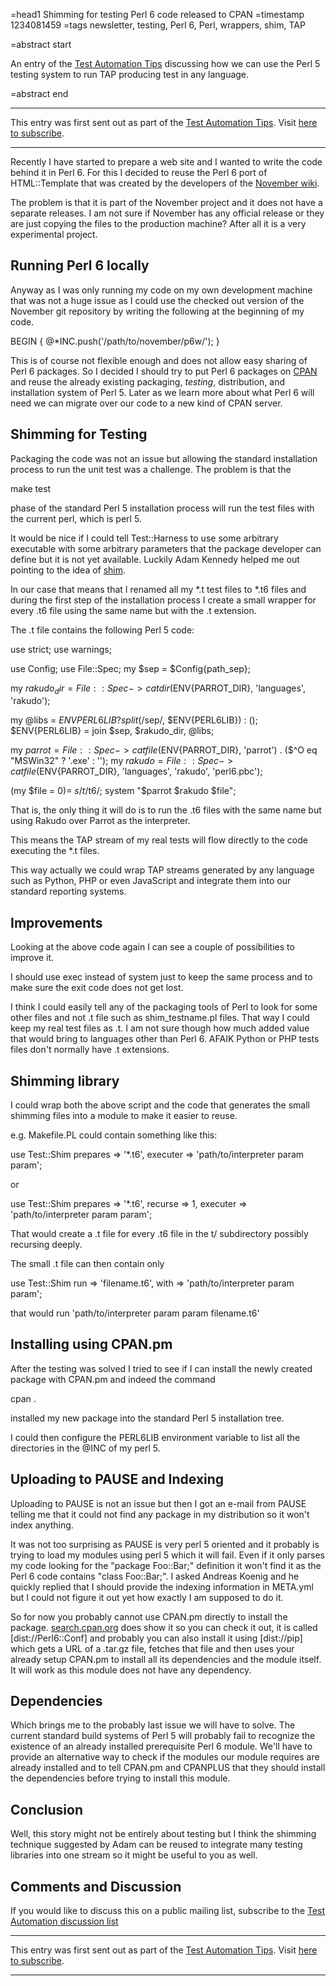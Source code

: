 =head1 Shimming for testing Perl 6 code released to CPAN
=timestamp 1234081459
=tags newsletter, testing, Perl 6, Perl, wrappers, shim, TAP

=abstract start

An entry of the <a href="/test-automation-tips">Test Automation Tips</a>
discussing how we can use the Perl 5 testing system to run 
TAP producing test in any language.

=abstract end

<hr>
This entry was first sent out as part of the 
<a href="/test-automation-tips">Test Automation Tips</a>.
Visit <a href="http://mail.szabgab.com/mailman/listinfo/test-automation-tips">here to subscribe</a>.
<hr>


Recently I have started to prepare a web site and I wanted to 
write the code behind it in Perl 6.
For this I decided to reuse the Perl 6 port of HTML::Template 
that was created by the developers of the 
<a href="http://november-wiki.org/">November wiki</a>.


The problem is that it is part of the November project and it 
does not have a separate releases. I am not sure if November 
has any official release or they are just copying the files 
to the production machine? After all it is a very experimental
project.


<h2>Running Perl 6 locally</h2>

Anyway as I was only running my code on my own development 
machine that was not a huge issue as I could use the 
checked out version of the November git repository by 
writing the following at the beginning of my code.

  BEGIN {
	@*INC.push('/path/to/november/p6w/');
  }

This is of course not flexible enough and does not allow easy 
sharing of Perl 6 packages. So I decided I should try to put 
Perl 6 packages on <a href="http://www.cpan.org/">CPAN</a>
and reuse the already existing packaging, *testing*, 
distribution, and installation system of Perl 5. 
Later as we learn more about what Perl 6 will need we can 
migrate over our code to a new kind of CPAN server.

<h2>Shimming for Testing</h2>

Packaging the code was not an issue but allowing 
the standard installation process to run the unit 
test was a challenge. The problem is that the 

  make test 
  
phase of the standard Perl 5 installation process will 
run the test files with the current perl, which is perl 5.

It would be nice if I could tell Test::Harness to use some 
arbitrary executable with some arbitrary parameters that 
the package developer can define but it is not yet available. 
Luckily Adam Kennedy helped me out pointing to the idea of 
<a href="http://en.wikipedia.org/wiki/Shim_(computing)">shim</a>.

In our case that means that I renamed all my *.t test files 
to *.t6 files and during the first step of the installation 
process I create a small wrapper for every .t6 file using 
the same name but with the .t extension.

The .t file contains the following Perl 5 code:

 use strict;
 use warnings;

 use Config;
 use File::Spec;
 my $sep = $Config{path_sep};

 my $rakudo_dir = File::Spec->catdir($ENV{PARROT_DIR}, 'languages', 'rakudo');

 my @libs = $ENV{PERL6LIB} ? split (/$sep/, $ENV{PERL6LIB}) : ();
 $ENV{PERL6LIB} = join $sep, $rakudo_dir, @libs;


 my $parrot = File::Spec->catfile($ENV{PARROT_DIR}, 'parrot')
   . ($^O eq "MSWin32" ? '.exe' : '');
 my $rakudo = File::Spec->catfile($ENV{PARROT_DIR}, 
   'languages', 'rakudo', 'perl6.pbc');

 (my $file = $0) =~ s/t$/t6/;
 system "$parrot $rakudo $file";


That is, the only thing it will do is to run the .t6 files with the same name
but using Rakudo over Parrot as the interpreter.

This means the TAP stream of my real tests will flow directly to the code executing
the *.t files.

This way actually we could wrap TAP streams generated by any language such as Python,
PHP or even JavaScript and integrate them into our standard reporting systems.

<h2>Improvements</h2>

Looking at the above code again I can see a couple of possibilities to improve it.

I should use exec instead of system just to keep the same process and 
to make sure the exit code does not get lost.

I think I could easily tell any of the packaging tools of Perl to look for some
other files and not .t file such as shim_testname.pl files. That way I could keep my
real test files as .t. I am not sure though how much added value that would bring to
languages other than Perl 6. AFAIK Python or PHP tests files don't normally have .t
extensions.

<h2>Shimming library</h2>

I could wrap both the above script and the code that generates the small 
shimming files into a module to make it easier to reuse.

e.g. Makefile.PL could contain something like this:

 use Test::Shim
     prepares => '*.t6', 
     executer => 'path/to/interpreter param param';
 
or

 use Test::Shim 
     prepares => '*.t6', 
     recurse  => 1, 
     executer => 'path/to/interpreter param param';
 
That would create a .t file for every .t6 file in the t/ 
subdirectory possibly recursing deeply.

The small .t file can then contain only

 use Test::Shim 
	run  => 'filename.t6', 
	with => 'path/to/interpreter param param';

that would run 'path/to/interpreter param param filename.t6'

<h2>Installing using CPAN.pm</h2>

After the testing was solved I tried to see if I can install 
the newly created package with CPAN.pm and indeed the command

   cpan .

installed my new package into the standard Perl 5 installation tree.

I could then configure the PERL6LIB environment variable to list all
the directories in the @INC of my perl 5.



<h2>Uploading to PAUSE and Indexing</h2>

Uploading to PAUSE is not an issue but then I got an e-mail 
from PAUSE telling me that it could not find any package in my
distribution so it won't index anything.

It was not too surprising as PAUSE is very perl 5 oriented and 
it probably is trying to load my modules using perl 5 which it 
will fail. Even if it only parses my code looking for the 
"package Foo::Bar;" definition it won't find it as the Perl 6 code 
contains "class Foo::Bar;".
I asked Andreas Koenig and he quickly replied that I should provide
the indexing information in META.yml but I could not figure it out
yet how exactly I am supposed to do it.

So for now you probably cannot use CPAN.pm directly to install 
the package. <a href="http://search.cpan.org/">search.cpan.org</a>
does show it so you can check it out, it is called 
[dist://Perl6::Conf] and probably 
you can also install it using [dist://pip]
which gets a URL of a .tar.gz file, fetches that file and then uses 
your already setup CPAN.pm to install all its dependencies and the module
itself. It will work as this module does not have any dependency.

<h2>Dependencies</h2>

Which brings me to the probably last issue we will have to solve.
The current standard build systems of Perl 5 will probably fail to
recognize the existence of an already installed prerequisite Perl 6 
module. We'll have to provide an alternative way to check if the
modules our module requires are already installed and to tell
CPAN.pm and CPANPLUS that they should install the dependencies
before trying to install this module.


<h2>Conclusion</h2>

Well, this story might not be entirely about testing but I think
the shimming technique suggested by Adam can be reused to 
integrate many testing libraries into one stream so
it might be useful to you as well.


<h2>Comments and Discussion</h2>

If you would like to discuss this on a public mailing list,
subscribe to the 
<a href="http://mail.szabgab.com/mailman/listinfo/test-automation">
Test Automation discussion list</a>


<hr>
This entry was first sent out as part of the 
<a href="/test-automation-tips">Test Automation Tips</a>.
Visit <a href="http://mail.szabgab.com/mailman/listinfo/test-automation-tips">here to subscribe</a>.
<hr>

